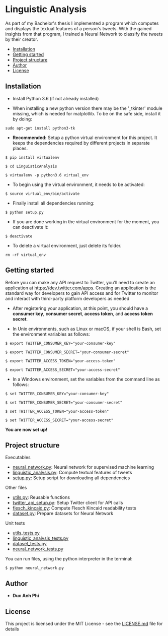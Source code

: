# Linguistic Analysis

As part of my Bachelor's thesis I implemented a program which computes
and displays the textual features of a person's tweets. With the gained
insights from that program, I trained a Neural Network to classify the
tweets by their creator.


- [Installation](#installation)
- [Getting started](#getting-started)
- [Project structure](#project-structure)
- [Author](#author)
- [License](#license)

## Installation
* Install Python 3.6 (if not already installed)

* When installing a new python version there may be the '_tkinter' module missing, which is needed for matplotlib. To be on the safe side, install it by doing:

```
sudo apt-get install python3-tk
```

* **Recommended:**
Setup a python virtual environment for this project. It keeps the dependencies required by different projects in separate places.

```
$ pip install virtualenv

$ cd LinguisticAnalysis

$ virtualenv -p python3.6 virtual_env
```
* To begin using the virtual environment, it needs to be activated:

```
$ source virtual_env/bin/activate
```

* Finally install all dependencies running:

```
$ python setup.py
```

* If you are done working in the virtual environment for the moment, you can deactivate it:

```
$ deactivate
```

* To delete a virtual environment, just delete its folder.

```
rm -rf virtual_env
```

## Getting started

Before you can make any API request to Twitter, you’ll need to create an application at
https://dev.twitter.com/apps. Creating an application is the standard way for developers
to gain API access and for Twitter to monitor and interact with third-party platform developers
as needed

* After registering your application, at this point, you
should have a **consumer key**, **consumer secret**, **access token**, and **access token secret**.


* In Unix environments, such as Linux or macOS, if your shell is Bash, set the
environment variables as follows:

```
$ export TWITTER_CONSUMER_KEY="your-consumer-key"

$ export TWITTER_CONSUMER_SECRET="your-consumer-secret"

$ export TWITTER_ACCESS_TOKEN="your-access-token"

$ export TWITTER_ACCESS_SECRET="your-access-secret"

```

* In a Windows environment, set the variables from the command line as follows:

```
$ set TWITTER_CONSUMER_KEY="your-consumer-key"

$ set TWITTER_CONSUMER_SECRET="your-consumer-secret"

$ set TWITTER_ACCESS_TOKEN="your-access-token"

$ set TWITTER_ACCESS_SECRET="your-access-secret"
```

**You are now set up!**

## Project structure

Executables

* [neural_network.py](neural_network.py): Neural network for supervised machine learning
* [linguistic_analysis.py](linguistic_analysis.py): Compute textual features of tweets
* [setup.py](setup.py): Setup script for downloading all dependencies

Other files

* [utils.py](utils.py): Reusable functions
* [twitter_api_setup.py](twitter_api_setup.py): Setup Twitter client for API calls
* [flesch_kincaid.py](flesch_kincaid.py): Compute Flesch Kincaid readability tests
* [dataset.py](dataset.py): Prepare datasets for Neural Network

Unit tests

* [utils_tests.py](utils.tests.py)
* [linguistic_analysis_tests.py](linguistic_analysis_tests.py)
* [dataset_tests.py](dataset_tests.py)
* [neural_network_tests.py](neural_network_tests.py)

You can run files, using the python interpreter in the terminal:

```
$ python neural_network.py
```

## Author

* **Duc Anh Phi**

## License

This project is licensed under the MIT License - see the [LICENSE.md](LICENSE.md) file for details
